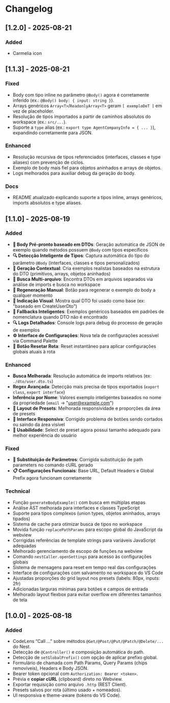 # Changelog

## [1.2.0] - 2025-08-21
### Added
- Carmelia icon

## [1.1.3] - 2025-08-21
### Fixed
- Body com tipo inline no parâmetro `@Body()` agora é corretamente inferido (ex.: `@Body() body: { input: string }`).
- Arrays genéricos `Array<T>`/`ReadonlyArray<T>` geram `[ exemploDeT ]` em vez de placeholder.
- Resolução de tipos importados a partir de caminhos absolutos do workspace (ex.: `src/...`).
- Suporte a `type` alias (ex.: `export type AgentCompanyInfo = { ... }`), expandindo corretamente para JSON.

### Enhanced
- Resolução recursiva de tipos referenciados (interfaces, classes e type aliases) com prevenção de ciclos.
- Exemplo de body mais fiel para objetos aninhados e arrays de objetos.
- Logs melhorados para auxiliar debug da geração do body.

### Docs
- README atualizado explicando suporte a tipos inline, arrays genéricos, imports absolutos e type aliases.

## [1.1.0] - 2025-08-19
### Added
- **🎯 Body Pré-pronto baseado em DTOs**: Geração automática de JSON de exemplo quando métodos possuem `@Body` com tipos específicos
- **🔍 Detecção Inteligente de Tipos**: Captura automática do tipo do parâmetro `@Body` (interfaces, classes e tipos personalizados)
- **🧠 Geração Contextual**: Cria exemplos realistas baseados na estrutura do DTO (primitivos, arrays, objetos aninhados)
- **📁 Busca Multi-arquivo**: Encontra DTOs em arquivos separados via análise de imports e busca no workspace
- **🔄 Regeneração Manual**: Botão para regenerar o exemplo do body a qualquer momento
- **📝 Indicação Visual**: Mostra qual DTO foi usado como base (ex: "baseado em CreateUserDto")
- **🎲 Fallbacks Inteligentes**: Exemplos genéricos baseados em padrões de nomenclatura quando DTO não é encontrado
- **🔍 Logs Detalhados**: Console logs para debug do processo de geração de exemplos
- **⚙️ Interface de Configurações**: Nova tela de configurações acessível via Command Palette
- **🔧 Botão Resetar Rota**: Reset instantâneo para aplicar configurações globais atuais à rota

### Enhanced
- **Busca Melhorada**: Resolução automática de imports relativos (ex: `./dto/user.dto.ts`)
- **Regex Avançada**: Detecção mais precisa de tipos exportados (`export class`, `export interface`)
- **Inferência por Nome**: Valores exemplo inteligentes baseados no nome da propriedade (`email` → "user@example.com")
- **🎨 Layout de Presets**: Melhorada responsividade e proporções da área de presets
- **📱 Interface Responsiva**: Corrigido problema de botões sendo cortados ou saindo da área visível
- **🔧 Usabilidade**: Select de preset agora possui tamanho adequado para melhor experiência do usuário

### Fixed
- **🔄 Substituição de Parâmetros**: Corrigida substituição de path parameters no comando cURL gerado
- **📋 Configurações Funcionais**: Base URL, Default Headers e Global Prefix agora funcionam corretamente

### Technical
- Função `generateBodyExample()` com busca em múltiplas etapas
- Análise AST melhorada para interfaces e classes TypeScript
- Suporte para tipos complexos (union types, objetos aninhados, arrays tipados)
- Sistema de cache para otimizar busca de tipos no workspace
- Movida função `replacePathParams` para escopo global do JavaScript da webview
- Corrigidas referências de template strings para variáveis JavaScript adequadas
- Melhorado gerenciamento de escopo de funções na webview
- Comando `nestCaller.openSettings` para acesso às configurações globais
- Sistema de mensagens para reset em tempo real das configurações
- Interface de configurações com salvamento no workspace do VS Code
- Ajustadas proporções do grid layout nos presets (labels: 80px, inputs: 2fr)
- Adicionadas larguras mínimas para botões e campos de entrada
- Melhorado layout flexbox para evitar overflow em diferentes tamanhos de tela

## [1.0.0] - 2025-08-18
### Added
- CodeLens “Call …” sobre métodos `@Get/@Post/@Put/@Patch/@Delete/...` do Nest.
- Detecção de `@Controller()` e composição automática do path.
- Detecção de `setGlobalPrefix()` com opção de aplicar prefixo global.
- Formulário de chamada com Path Params, Query Params (chips removíveis), Headers e Body JSON.
- Bearer token opcional com `Authorization: Bearer <token>`.
- Prévia e **copiar cURL** (clipboard) direto no Webview.
- Exportar requisição como arquivo `.http` (REST Client).
- Presets salvos por rota (último usado + nomeados).
- UI responsiva e theme-aware (tokens do VS Code).
